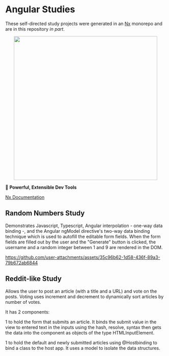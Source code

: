 # Angular Studies

These self-directed study projects were generated in an [Nx](https://nx.dev) monorepo and are in this repository *in part*.

<p style="text-align: center;"><img src="https://raw.githubusercontent.com/nrwl/nx/master/images/nx-logo.png" width="450"></p>

🔎 **Powerful, Extensible Dev Tools**

[Nx Documentation](https://nx.dev/angular)

## Random Numbers Study
Demonstrates Javascript, Typescript, Angular interpolation - one-way data binding -, and the Angular ngModel directive's two-way data binding technique which is used to autofill the editable form fields. When the form fields are filled out by the user and the "Generate" button is clicked, the username and a random integer between 1 and 9 are rendered in the DOM.

https://github.com/user-attachments/assets/35c96b62-1d58-436f-89a3-79b672ab6844


## Reddit-like Study
Allows the user to post an article (with a title and a URL) and vote on the posts. Voting uses increment and decrement to dynamically sort articles by number of votes.

It has 2 components:

1 to hold the form that submits an article. It binds the submit value in the view to entered text in the inputs using the hash, resolve, syntax then gets the data into the component as objects of the type HTMLInputElement.

1 to hold the default and newly submitted articles using @Hostbinding to bind a class to the host app. It uses a model to isolate the data structures.
